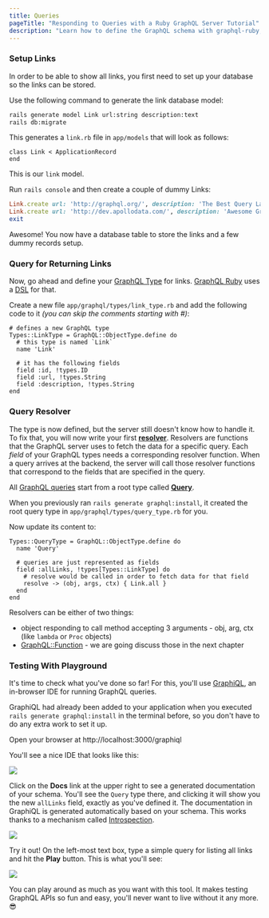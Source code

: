 ```yaml
---
title: Queries
pageTitle: "Responding to Queries with a Ruby GraphQL Server Tutorial"
description: "Learn how to define the GraphQL schema with graphql-ruby, implement query resolvers in Ruby and use a GraphiQL Playground to test your queries."
---
```


### Setup Links

In order to be able to show all links, you first need to set up your database so the links can be stored.

<Instruction>

Use the following command to generate the link database model:

```bash
rails generate model Link url:string description:text
rails db:migrate
```

</Instruction>

This generates a `link.rb` file in `app/models` that will look as follows:

```ruby(path=".../graphql-ruby/app/models/link.rb")
class Link < ApplicationRecord
end
```

This is our `link` model.

<Instruction>

Run `rails console` and then create a couple of dummy Links:

```ruby
Link.create url: 'http://graphql.org/', description: 'The Best Query Language'
Link.create url: 'http://dev.apollodata.com/', description: 'Awesome GraphQL Client'
exit
```

</Instruction>

Awesome! You now have a database table to store the links and a few dummy records setup.

### Query for Returning Links

Now, go ahead and define your [GraphQL Type](http://graphql.org/graphql-js/type/) for links. [GraphQL Ruby](http://graphql-ruby.org/guides) uses a [DSL](https://en.wikipedia.org/wiki/Domain-specific_language) for that.


<Instruction>

Create a new file `app/graphql/types/link_type.rb` and add the following code to it *(you can skip the comments starting with #)*:

```ruby(path=".../graphql-ruby/app/graphql/types/link_type.rb")
# defines a new GraphQL type
Types::LinkType = GraphQL::ObjectType.define do
  # this type is named `Link`
  name 'Link'

  # it has the following fields
  field :id, !types.ID
  field :url, !types.String
  field :description, !types.String
end
```

</Instruction>

### Query Resolver

The type is now defined, but the server still doesn't know how to handle it. To fix that, you will now write your first **[resolver](http://graphql.org/learn/execution/#root-fields-resolvers)**. Resolvers are functions that the GraphQL server uses to fetch the data for a specific query. Each *field* of your GraphQL types needs a corresponding resolver function. When a query arrives at the backend, the server will call those resolver functions that correspond to the fields that are specified in the query.

All [GraphQL queries](http://graphql.org/learn/queries/) start from a root type called **[Query](http://graphql.org/learn/schema/#the-query-and-mutation-types)**.

When you previously ran `rails generate graphql:install`, it created the root query type in `app/graphql/types/query_type.rb` for you.

<Instruction>

Now update its content to:

```ruby(path=".../graphql-ruby/app/graphql/types/query_type.rb")
Types::QueryType = GraphQL::ObjectType.define do
  name 'Query'

  # queries are just represented as fields
  field :allLinks, !types[Types::LinkType] do
    # resolve would be called in order to fetch data for that field
    resolve -> (obj, args, ctx) { Link.all }
  end
end
```

</Instruction>

Resolvers can be either of two things:

* object responding to call method accepting 3 arguments - obj, arg, ctx (like `lambda` or `Proc` objects)
* [GraphQL::Function](http://graphql-ruby.org/fields/function.html) - we are going discuss those in the next chapter

### Testing With Playground

It's time to check what you've done so far! For this, you'll use [GraphiQL](https://github.com/graphql/graphiql), an in-browser IDE for running GraphQL queries.

GraphiQL had already been added to your application when you executed `rails generate graphql:install` in the terminal before, so you don't have to do any extra work to set it up.

Open your browser at http://localhost:3000/graphiql

You'll see a nice IDE that looks like this:

![](http://i.imgur.com/EZIVYxP.png)

Click on the **Docs** link at the upper right to see a generated documentation of your schema. You'll see the `Query` type there, and clicking it will show you the new `allLinks` field, exactly as you've defined it. The documentation in GraphiQL is generated automatically based on your schema. This works thanks to a mechanism called [Introspection](http://graphql.org/learn/introspection/).

![](http://i.imgur.com/yEut1gg.png)

Try it out! On the left-most text box, type a simple query for listing all links and hit the **Play** button. This is what you'll see:

![](http://i.imgur.com/W7gpVvV.png)

You can play around as much as you want with this tool. It makes testing GraphQL APIs so fun and easy, you'll never want to live without it any more. 😎

